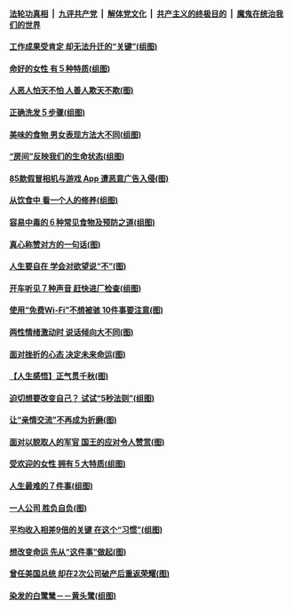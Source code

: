 ####  [法轮功真相](../../../../basic/blob/master/README.md?t=08191352) &nbsp;|&nbsp; [九评共产党](../../../../9ping.md/blob/master/README.md?t=08191352) &nbsp;|&nbsp; [解体党文化](../../../../jtdwh.md/blob/master/README.md?t=08191352)  &nbsp;|&nbsp; [共产主义的终极目的](../../../../gczydzjmd.md/blob/master/README.md?t=08191352) &nbsp;|&nbsp; [魔鬼在统治我们的世界](../../../../mgztzwmdsj.md/blob/master/README.md?t=08191352) 

#### [工作成果受肯定 却无法升迁的“关键”(组图)](../pages/p8/904239.md?t=08191352) 

#### [命好的女性 有５种特质(组图)](../pages/p8/904008.md?t=08191352) 

#### [人恶人怕天不怕 人善人欺天不欺(图)](../pages/p8/903708.md?t=08191352) 

#### [正确洗发５步骤(组图)](../pages/p8/904066.md?t=08191352) 

#### [美味的食物 男女表现方法大不同(组图)](../pages/p8/904038.md?t=08191352) 

#### [“房间”反映我们的生命状态(组图)](../pages/p8/903625.md?t=08191352) 

#### [85款假冒相机与游戏 App 遭恶意广告入侵(图)](../pages/p8/904001.md?t=08191352) 

#### [从饮食中 看一个人的修养(组图)](../pages/p8/904020.md?t=08191352) 

#### [容易中毒的６种常见食物及预防之道(组图)](../pages/p8/904019.md?t=08191352) 

#### [真心称赞对方的一句话(图)](../pages/p8/903899.md?t=08191352) 

#### [人生要自在 学会对欲望说“不”(图)](../pages/p8/903822.md?t=08191352) 

#### [开车听见７种声音 赶快进厂检查(组图)](../pages/p8/903792.md?t=08191352) 

#### [使用“免费Wi-Fi”不想被骇 10件事要注意(图)](../pages/p8/903693.md?t=08191352) 

#### [两性情绪激动时 说话倾向大不同(图)](../pages/p8/903896.md?t=08191352) 

#### [面对挫折的心态 决定未来命运(图)](../pages/p8/903615.md?t=08191352) 

#### [【人生感悟】正气贯千秋(图)](../pages/p8/903658.md?t=08191352) 

#### [迫切想要改变自己？ 试试“5秒法则”(组图)](../pages/p8/903788.md?t=08191352) 

#### [让“亲情交流”不再成为折磨(图)](../pages/p8/903787.md?t=08191352) 

#### [面对以貌取人的军官 国王的应对令人赞赏(图)](../pages/p8/903601.md?t=08191352) 

#### [受欢迎的女性 拥有５大特质(组图)](../pages/p8/903664.md?t=08191352) 

#### [人生最难的７件事(组图)](../pages/p8/903690.md?t=08191352) 

#### [一人公司 胜负自负(图)](../pages/p8/903592.md?t=08191352) 

#### [平均收入相差9倍的关键 在这个“习惯”(组图)](../pages/p8/903609.md?t=08191352) 

#### [想改变命运 先从“这件事”做起(图)](../pages/p8/903613.md?t=08191352) 

#### [曾任美国总统 却在2次公司破产后重返荣耀(图)](../pages/p8/903065.md?t=08191352) 

#### [染发的白鹭鸶－－黄头鹭(组图)](../pages/p8/903550.md?t=08191352) 

